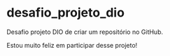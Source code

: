# desafio_projeto_dio
Desafio projeto DIO de criar um repositório no GitHub.

Estou muito feliz em participar desse projeto!